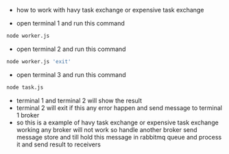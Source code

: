 - how to work with  havy task exchange or expensive task exchange

- open terminal 1 and run this command
```bash
node worker.js
```

- open terminal 2 and run this command
```bash
node worker.js 'exit'
```

- open terminal 3 and run this command
```bash
node task.js
```

- terminal 1 and terminal 2 will show the result
- terminal 2 will exit if this any error happen and send message to terminal 1 broker
- so this is a example of havy task exchange or expensive task exchange working any broker will not work so handle another broker send message store and till hold this message in rabbitmq queue and process it and send result to receivers